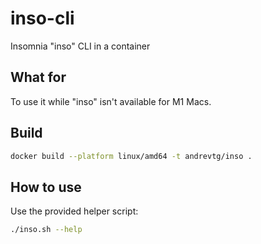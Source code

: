 # inso-cli

Insomnia "inso" CLI in a container

## What for

To use it while "inso" isn't available for M1 Macs.

## Build

```sh
docker build --platform linux/amd64 -t andrevtg/inso .
```

## How to use

Use the provided helper script:

```sh
./inso.sh --help
```
